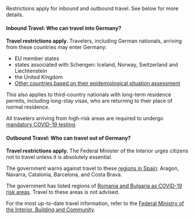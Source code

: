Restrictions apply for inbound and outbound travel. See below for more details.

#### Inbound Travel: Who can travel into Germany?

**Travel restrictions apply.** Travelers, including German nationals, arriving from these countries may enter Germany:

- EU member states
- states associated with Schengen: Iceland, Norway, Switzerland and Liechtenstein
- the United Kingdom
- [Other countries based on their epidemiological situation assessment](https://www.bmi.bund.de/SharedDocs/faqs/EN/topics/civil-protection/coronavirus/travel-restrictions-border-control/travel-restriction-border-control-list.html#f13919566)

This also applies to third-country nationals with long-term residence permits, including long-stay visas, who are returning to their place of normal residence.

All travelers arriving from high-risk areas are required to undergo [mandatory COVID-19 testing](https://www.garda.com/crisis24/news-alerts/367261/germany-arrivals-from-high-risk-areas-to-undergo-mandatory-covid-19-testing-from-august-8-update-37).

#### Outbound Travel: Who can travel out of Germany?

**Travel restrictions apply.** The Federal Minister of the Interior urges citizens not to travel unless it is absolutely essential.

The government warns against travel to these [regions in Spain](https://www.dw.com/en/germany-advises-against-travel-to-barcelona-costa-brava/a-54349182): Aragon, Navarra, Catalonia, Barcelona, and Costa Brava.

The government has listed regions of [Romania and Bulgaria as COVID-19 risk areas](https://www.garda.com/crisis24/news-alerts/367391/germany-authorities-add-regions-of-romania-and-bulgaria-to-list-of-covid-19-risk-areas-august-6-update-38). Travel to these areas is not advised.

For the most up-to-date travel information, refer to the [Federal Ministry of the Interior, Building and Community](https://www.bmi.bund.de/SharedDocs/faqs/EN/topics/civil-protection/coronavirus/coronavirus-faqs.html;jsessionid=6E220CBEC1484CEF34F9618F8E5197FA.2_cid287#doc13797140bodyText3).
